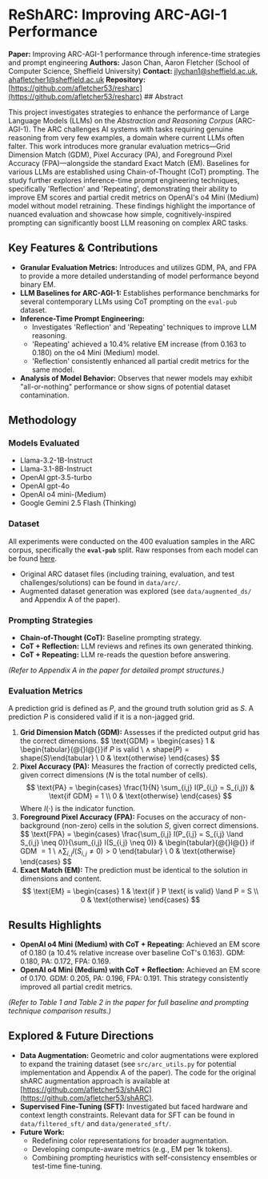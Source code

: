 # ReShARC: Improving ARC-AGI-1 Performance

**Paper:** Improving ARC-AGI-1 performance through inference-time strategies and prompt engineering
**Authors:** Jason Chan, Aaron Fletcher (School of Computer Science, Sheffield University)
**Contact:** jlychan1@sheffield.ac.uk, ahafletcher1@sheffield.ac.uk
**Repository:** [https://github.com/afletcher53/resharc](https://github.com/afletcher53/resharc) ## Abstract

This project investigates strategies to enhance the performance of Large Language Models (LLMs) on the *Abstraction and Reasoning Corpus* (ARC-AGI-1). The ARC challenges AI systems with tasks requiring genuine reasoning from very few examples, a domain where current LLMs often falter. This work introduces more granular evaluation metrics—Grid Dimension Match (GDM), Pixel Accuracy (PA), and Foreground Pixel Accuracy (FPA)—alongside the standard Exact Match (EM). Baselines for various LLMs are established using Chain-of-Thought (CoT) prompting. The study further explores inference-time prompt engineering techniques, specifically 'Reflection' and 'Repeating', demonstrating their ability to improve EM scores and partial credit metrics on OpenAI's o4 Mini (Medium) model without model retraining. These findings highlight the importance of nuanced evaluation and showcase how simple, cognitively-inspired prompting can significantly boost LLM reasoning on complex ARC tasks.

## Key Features & Contributions

* **Granular Evaluation Metrics:** Introduces and utilizes GDM, PA, and FPA to provide a more detailed understanding of model performance beyond binary EM.
* **LLM Baselines for ARC-AGI-1:** Establishes performance benchmarks for several contemporary LLMs using CoT prompting on the `eval-pub` dataset.
* **Inference-Time Prompt Engineering:**
    * Investigates 'Reflection' and 'Repeating' techniques to improve LLM reasoning.
    * 'Repeating' achieved a 10.4% relative EM increase (from 0.163 to 0.180) on the o4 Mini (Medium) model.
    * 'Reflection' consistently enhanced all partial credit metrics for the same model.
* **Analysis of Model Behavior:** Observes that newer models may exhibit "all-or-nothing" performance or show signs of potential dataset contamination.

## Methodology

### Models Evaluated

* Llama-3.2-1B-Instruct
* Llama-3.1-8B-Instruct
* OpenAI gpt-3.5-turbo
* OpenAI gpt-4o
* OpenAI o4 mini-(Medium)
* Google Gemini 2.5 Flash (Thinking)

### Dataset

All experiments were conducted on the 400 evaluation samples in the ARC corpus, specifically the **`eval-pub`** split. Raw responses from each model can be found [here](https://github.com/afletcher53/ReSharc/tree/main/data/generated_sft/prompt_engineering).
* Original ARC dataset files (including training, evaluation, and test challenges/solutions) can be found in `data/arc/`.
* Augmented dataset generation was explored (see `data/augmented_ds/` and Appendix A of the paper).


### Prompting Strategies

* **Chain-of-Thought (CoT):** Baseline prompting strategy.
* **CoT + Reflection:** LLM reviews and refines its own generated thinking.
* **CoT + Repeating:** LLM re-reads the question before answering.

*(Refer to Appendix A in the paper for detailed prompt structures.)*

### Evaluation Metrics

A prediction grid is defined as $P$, and the ground truth solution grid as $S$. A prediction $P$ is considered valid if it is a non-jagged grid.

1.  **Grid Dimension Match (GDM):** Assesses if the predicted output grid has the correct dimensions.
    $$
    \text{GDM} =
    \begin{cases}
    1 & \begin{tabular}{@{}l@{}}if $P \text{ is valid}$ \\ $\land \text{ shape}(P) = \text{shape}(S)$\end{tabular} \\
    0 & \text{otherwise}
    \end{cases}
    $$
2.  **Pixel Accuracy (PA):** Measures the fraction of correctly predicted cells, given correct dimensions ($N$ is the total number of cells).
    $$
    \text{PA} =
    \begin{cases}
    \frac{1}{N} \sum_{i,j} I(P_{i,j} = S_{i,j}) & \text{if GDM} = 1 \\
    0 & \text{otherwise}
    \end{cases}
    $$
    Where $I(\cdot)$ is the indicator function.
3.  **Foreground Pixel Accuracy (FPA):** Focuses on the accuracy of non-background (non-zero) cells in the solution $S$, given correct dimensions.
    $$
    \text{FPA} =
    \begin{cases}
    \frac{\sum_{i,j} I(P_{i,j} = S_{i,j} \land S_{i,j} \neq 0)}{\sum_{i,j} I(S_{i,j} \neq 0)} &
    \begin{tabular}{@{}l@{}}
    if GDM $= 1$ \\
    $\land \sum_{i,j} I(S_{i,j} \neq 0) > 0$
    \end{tabular} \\
    0 & \text{otherwise}
    \end{cases}
    $$
4.  **Exact Match (EM):** The prediction must be identical to the solution in dimensions and content.
    $$
    \text{EM} =
    \begin{cases}
    1 & \text{if } P \text{ is valid} \land P = S \\
    0 & \text{otherwise}
    \end{cases}
    $$


## Results Highlights

* **OpenAI o4 Mini (Medium) with CoT + Repeating:** Achieved an EM score of 0.180 (a 10.4% relative increase over baseline CoT's 0.163). GDM: 0.180, PA: 0.172, FPA: 0.169.
* **OpenAI o4 Mini (Medium) with CoT + Reflection:** Achieved an EM score of 0.170. GDM: 0.205, PA: 0.196, FPA: 0.191. This strategy consistently improved all partial credit metrics.

*(Refer to Table 1 and Table 2 in the paper for full baseline and prompting technique comparison results.)*

## Explored & Future Directions

* **Data Augmentation:** Geometric and color augmentations were explored to expand the training dataset (see `src/arc_utils.py` for potential implementation and Appendix A of the paper). The code for the original shARC augmentation approach is available at [https://github.com/afletcher53/shARC](https://github.com/afletcher53/shARC).
* **Supervised Fine-Tuning (SFT):** Investigated but faced hardware and context length constraints. Relevant data for SFT can be found in `data/filtered_sft/` and `data/generated_sft/`.
* **Future Work:**
    * Redefining color representations for broader augmentation.
    * Developing compute-aware metrics (e.g., EM per 1k tokens).
    * Combining prompting heuristics with self-consistency ensembles or test-time fine-tuning.
